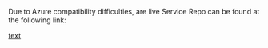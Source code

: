 Due to Azure compatibility difficulties, are live Service Repo can be found at the following link:

[text](https://github.com/samvisser/THservice)